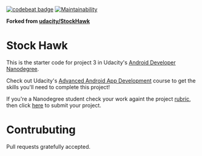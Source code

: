 [![codebeat badge](https://codebeat.co/badges/9318f93b-0afe-47d0-b6a8-72f31c5ec3e1)](https://codebeat.co/projects/github-com-edonosotti-stockhawk-master)
[![Maintainability](https://api.codeclimate.com/v1/badges/1667d8fec61b6aea283e/maintainability)](https://codeclimate.com/github/edonosotti/StockHawk/maintainability)

**Forked from [udacity/StockHawk](https://github.com/udacity/StockHawk)**

# Stock Hawk

This is the starter code for project 3 in Udacity's [Android Developer Nanodegree](https://www.udacity.com/course/android-developer-nanodegree-by-google--nd801).

Check out Udacity's [Advanced Android App Development](https://www.udacity.com/course/advanced-android-app-development--ud855) course to get the skills you'll need to complete this project!

If you're a Nanodegree student check your work againt the project [rubric](https://review.udacity.com/#!/rubrics/140/view), then click [here](https://classroom.udacity.com/nanodegrees/nd801/parts/8011345406/project) to submit your project.

# Contrubuting

Pull requests gratefully accepted.
